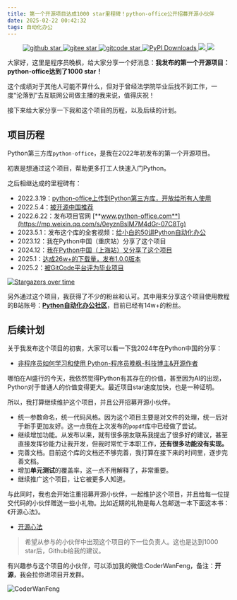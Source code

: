 ```yaml
---
title: 第一个开源项目达成1000 star里程碑！python-office公开招募开源小伙伴
date: 2025-02-22 00:42:32
tags: 自动化办公
---
```



<p align="center" name="'github">
    <a target="_blank" href='https://github.com/CoderWanFeng/python-office'>
    <img src="https://img.shields.io/github/stars/CoderWanFeng/python-office.svg?style=social" alt="github star"/>
    </a>
    	<a target="_blank" href='https://gitee.com/CoderWanFeng//python-office/'>
		<img src='https://gitee.com/CoderWanFeng//python-office/badge/star.svg?theme=dark' alt='gitee star'/>
	</a>
    <a target="_blank" href='https://gitcode.com/CoderWanFeng1/python-office'>
		<img src='https://gitcode.com/CoderWanFeng1/python-office/star/badge.svg?theme=dark' alt='gitcode star'/>
	</a>	
	<a target="_blank" href='https://gitcode.com/CoderWanFeng1/python-office'>
<img src="https://static.pepy.tech/badge/python-office" alt="PyPI Downloads">
</a>
  	<a href="https://mp.weixin.qq.com/s/yaSmFKO3RrBpyanW3nvRAQ">
	<img src="https://img.shields.io/badge/QQ-163434413-orange"/>
  </a>
    	<a href="http://www.python4office.cn/wechat-group/">
	<img src="https://img.shields.io/badge/%E5%BE%AE%E4%BF%A1-%E4%BA%A4%E6%B5%81%E7%BE%A4-brightgreen"/>
  </a>

</p>

大家好，这里是程序员晚枫，给大家分享一个好消息：**我发布的第一个开源项目：python-office达到了1000 star！**

这个成绩对于其他人可能不算什么，但对于曾经法学院毕业后找不到工作，一度“沦落到”去互联网公司做主播的我来说，值得庆祝！

接下来给大家分享一下我和这个项目的历程，以及后续的计划。

## 项目历程

Python第三方库```python-office```，是我在2022年初发布的第一个开源项目。

初衷是想通过这个项目，帮助更多打工人快速入门Python。

之后相继达成的里程碑有：

- 2022.3.19：[python-office上传到Python第三方库，开放给所有人使用](https://www.bilibili.com/video/BV1pT4y1k7FH/?spm_id_from=333.1387.upload.video_card.click)
- 2022.5.4：[被开源中国推荐](https://mp.weixin.qq.com/s/d2m7xYCLXF8QUlr-5sSuPA)
- 2022.6.22：发布项目官网 [**www.python-office.com**](https://mp.weixin.qq.com/s/0eyznBsIM7M4dGr-07C8Tg)
- 2023.5.1：发布这个库的全套视频：[给小白的50讲Python自动化办公](https://www.python-office.com/course/50-python-office.html)
- 2023.12：我在Python中国（重庆站）分享了这个项目
- 2024.12：[我在Python中国（上海站）又分享了这个项目](https://mp.weixin.qq.com/s/pJAOgaQ8vA08NrNpJzngFw)
- 2025.1：[达成26w+的下载量，发布1.0.0版本](https://mp.weixin.qq.com/s/7aA0KoXGJuSFkTns-MZYjA)
- 2025.2：[被GitCode平台评为毕业项目](https://mp.weixin.qq.com/s/ANLaoiOTomnXkMY2CuvWfA)


[![Stargazers over time](https://starchart.cc/CoderWanFeng/python-office.svg)](https://starchart.cc/CoderWanFeng/python-office)

另外通过这个项目，我获得了不少的粉丝和认可。其中用来分享这个项目使用教程的B站账号：[**Python自动化办公社区**](https://space.bilibili.com/259649365?spm_id_from=333.1387.0.0)，目前已经有14w+的粉丝。



## 后续计划


关于我发布这个项目的初衷，大家可以看一下我2024年在Python中国的分享：

- [非程序员如何学习和使用 Python-程序员晚枫-科技博主&开源作者](https://www.bilibili.com/video/BV1Y6qWYWEyQ/)

哪怕在AI盛行的今天，我依然觉得Python有其存在的价值，甚至因为AI的出现，Python对于普通人的价值变得更大。最近项目star速度加快，也是一种证明。

所以，我打算继续维护这个项目，并且公开招募开源小伙伴。

- 统一参数命名，统一代码风格。因为这个项目主要是对文件的处理，统一后对于新手更加友好。这一点我在上次发布的``popdf``库中已经做了尝试。
- 继续增加功能。从发布以来，就有很多朋友联系我提出了很多好的建议，甚至直接发挥钞能力让我开发，但我时常忙于本职工作，**还有很多功能没有实现。**
- 完善文档。目前这个库的文档还不够完善，我打算在接下来的时间里，逐步完善文档。
- 增加**单元测试**的覆盖率，这一点不用解释了，非常重要。
- 继续推广这个项目，让它被更多人知道。

与此同时，我也会开始注重招募开源小伙伴，一起维护这个项目，并且给每一位提交代码的小伙伴赠送一些小礼物。比如近期的礼物是每人包邮送一本下面这本书：《开源心法》。

- [开源心法](https://u.jd.com/81xvAyy)


> 希望从参与的小伙伴中出现这个项目的下一位负责人。这也是达到1000 star后，Github给我的建议。

有兴趣参与这个项目的小伙伴，可以添加我的微信:CoderWanFeng，备注：**开源**，我会拉你进项目开发群。

![CoderWanFeng](https://python-office-1300615378.cos.ap-chongqing.myqcloud.com/wechat/qr-code.jpg)


